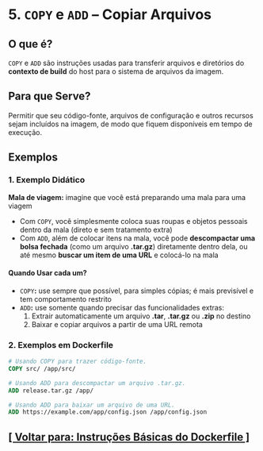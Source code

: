# 5. `COPY` e `ADD` – Copiar Arquivos

## O que é?

`COPY` e `ADD` são instruções usadas para transferir arquivos e diretórios do **contexto de build** do host para o sistema de arquivos da imagem.

## Para que Serve?

Permitir que seu código-fonte, arquivos de configuração e outros recursos sejam incluídos na imagem, de modo que fiquem disponíveis em tempo de execução.

## Exemplos

### 1. Exemplo Didático

**Mala de viagem:** imagine que você está preparando uma mala para uma viagem

- Com `COPY`, você simplesmente coloca suas roupas e objetos pessoais dentro da mala (direto e sem tratamento extra)
- Com `ADD`, além de colocar itens na mala, você pode **descompactar uma bolsa fechada** (como um arquivo **.tar.gz**) diretamente dentro dela, ou até mesmo **buscar um item de uma URL** e colocá-lo na mala

#### Quando Usar cada um?

- `COPY`**:** use sempre que possível, para simples cópias; é mais previsível e tem comportamento restrito
- `ADD`**:** use somente quando precisar das funcionalidades extras:
    1. Extrair automaticamente um arquivo **.tar**, **.tar.gz** ou **.zip** no destino
    2. Baixar e copiar arquivos a partir de uma URL remota

### 2. Exemplos em Dockerfile

```dockerfile
# Usando COPY para trazer código-fonte.
COPY src/ /app/src/

# Usando ADD para descompactar um arquivo .tar.gz.
ADD release.tar.gz /app/

# Usando ADD para baixar um arquivo de uma URL.
ADD https://example.com/app/config.json /app/config.json
```

## [[ Voltar para: Instruções Básicas do Dockerfile ]](./instrucoes-basicas-dockerfile.md#copy-add)